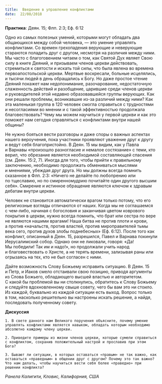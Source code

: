 ```yaml
---
title:  Введение в управление конфликтами
date:  22/08/2018
---
```


**Практика**: Деян. 15; Флп. 2:3; Еф. 6:12

Одно из самых полезных умений, которыми могут обладать два общающихся между собой человека, — это умение управлять конфликтами. Со времен грехопадения верующие и неверующие стараются поладить друг с другом, несмотря на различия между ними. Мы часто с благоговением читаем о том, как Святой Дух являет Свою силу в книге Деяний, и призываем членов церкви действовать, стремиться к святости и искать той силы, что была явлена во времена первоапостольской церкви. Мертвые воскресали, больные исцелялись, и тысячи людей в день обращались к Богу. Но даже простое чтение Деяний покажет нам недопонимание, разочарование, недостаточную слаженность действий и разобщение, царившие среди членов церкви и руководителей этой недавно образовавшейся группы верующих. Как они решали проблемы, возникавшие из-за различий между ними? Как эта маленькая группа в 120 человек смогла справиться с трудностями и несогласиями во мнении и с такой эффективностью продолжала благовествовать? Чему мы можем научиться у первой церкви и как это поможет нам сегодня справляться с конфликтами внутри нашей общины?

Не нужно бояться вести разговоры и даже споры о важных аспектах нашего вероучения, пока участники проявляют уважение друг к другу и ведут себя благопристойно. В Деян. 15 мы видим, как у Павла и Варнавы «произошло разногласие и немалое состязание» с теми, кто верил, что обрезание является необходимой составляющей спасения (см. Деян. 15:2, 7). Иногда для того, чтобы прийти к правильному заключению, необходимо продолжать обмениваться мыслями и мнениями, убеждая друг друга. Но мы должны всегда помнить сказанное в Флп. 2:3: «Ничего не делайте по любопрению или по тщеславию, но по смиренномудрию почитайте один другого высшим себя». Смирение и истинное обращение являются ключом к здравым дебатам внутри церкви.

Человек не становится автоматически врагом только потому, что его религиозные взгляды отличаются от наших. Когда мы не соглашаемся с чем-либо, начиная с богословия и заканчивая цветом коврового покрытия в церкви, нужно всегда помнить, что брат или сестра по вере не являются нашими врагами! Наша битва не против плоти и крови, а против «начальств, против властей, против мироправителей тьмы века сего, против духов злобы поднебесных» (Еф. 6:12). После того как конфликт, описанный в Деян. 15, разрешился, Павел и Варнава покинули Иерусалимский собор. Однако они не ликовали, говоря: «Да! Мы победили! Так им и надо!», но продолжали учить народ и благовествовать о Христе, а не терять времени, зализывая раны или огрызаясь на тех, кто не был согласен с ними.

Дайте возможность Слову Божьему исправить ситуацию. В Деян. 15 и Петр, и Иаков смело отстаивали свою позицию, приводя аргументы из Слова Божьего, обладающего высшей властью и авторитетом. С какой бы проблемой вы ни столкнулись, обратитесь к Слову Божьему и следуйте вдохновленному свыше совету, чего бы вам это ни стоило. Из каждой, буквально из каждой ситуации есть выход. Вопрос только в том, насколько решительно вы настроены искать решение, а найдя, последовать полученному совету.

**Дискуссия**

`1.	В свете данного нам Великого поручения объясните, почему умение управлять конфликтами является навыком, обладать которым необходимо абсолютно каждому члену церкви.`

`2.	Приведите примеры из жизни членов церкви, которые сумели справиться с конфликтом, сохранив положительный настрой и прославив при этом Бога?`

`3.	Бывают ли ситуации, в которых оставаться «правым» не так важно, как оставаться «праведным» в общении друг с другом? Почему это так важно? Что нам делать, чтобы научиться вести себя более «праведно» при решении конфликта?`

_Ранела Калигити, Кловис, Калифорния, США_